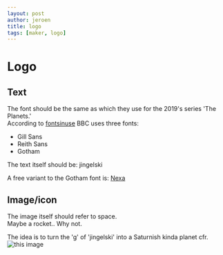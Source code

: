 ```yaml
---
layout: post
author: jeroen
title: logo
tags: [maker, logo]
---
```

# Logo

## Text
The font should be the same as which they use for the 2019's series 'The Planets.'  
According to [fontsinuse](https://fontsinuse.com/uses/27029/the-planets-bbc-2019) BBC uses three fonts:
* Gill Sans
* Reith Sans
* Gotham

The text itself should be: jingelski

A free variant to the Gotham font is: [Nexa](https://www.fontfabric.com/fonts/nexa/)

## Image/icon
The image itself should refer to space.  
Maybe a rocket..  Why not.

The idea is to turn the 'g' of 'jingelski' into a Saturnish kinda planet cfr. ![this image](https://www.codester.com/static//uploads/items/15566/preview-xl.jpg)
